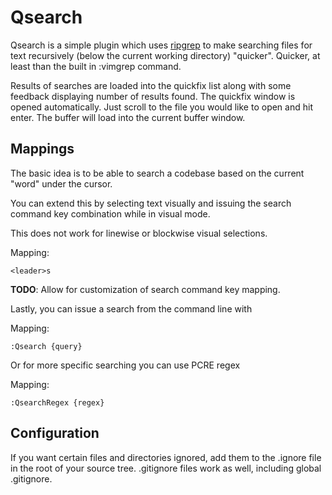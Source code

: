 Qsearch
=======

Qsearch is a simple plugin which uses [ripgrep](https://github.com/BurntSushi/ripgrep) to make
searching files for text recursively (below the current working
directory) "quicker". Quicker, at least than the built in :vimgrep
command.

Results of searches are loaded into the quickfix list along with
some feedback displaying number of results found. The quickfix
window is opened automatically. Just scroll to the file you would
like to open and hit enter. The buffer will load into the current
buffer window.

Mappings
--------

The basic idea is to be able to search a codebase based on the current
"word" under the cursor.

You can extend this by selecting text visually and issuing the search
command key combination while in visual mode.

This does not work for linewise or blockwise visual selections.

Mapping:

    <leader>s

**TODO**: Allow for customization of search command key mapping.

Lastly, you can issue a search from the command line with

Mapping:

    :Qsearch {query}

Or for more specific searching you can use PCRE regex

Mapping:

    :QsearchRegex {regex}

Configuration
-------------

If you want certain files and directories ignored, add them to the .ignore
file in the root of your source tree. .gitignore files work as well, including
global .gitignore.
